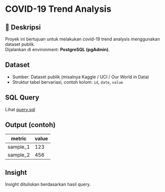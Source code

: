 # COVID-19 Trend Analysis

## 📌 Deskripsi
Proyek ini bertujuan untuk melakukan covid-19 trend analysis menggunakan dataset publik.  
Dijalankan di environment: **PostgreSQL (pgAdmin)**.

## Dataset
- Sumber: Dataset publik (misalnya Kaggle / UCI / Our World in Data)
- Struktur tabel bervariasi, contoh kolom: `id`, `date`, `value`

## SQL Query
Lihat [query.sql](./query.sql)

## Output (contoh)
| metric   | value |
|----------|-------|
| sample_1 | 123   |
| sample_2 | 456   |

## Insight
Insight dituliskan berdasarkan hasil query.
